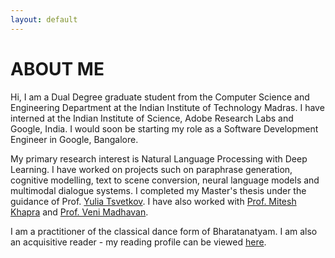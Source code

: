 ```yaml
---
layout: default
---
```


# ABOUT ME

Hi, I am a Dual Degree graduate student from the Computer Science and Engineering Department at the Indian Institute of Technology Madras. I have interned at the Indian Institute of Science, Adobe Research Labs and Google, India. I would soon be starting my role as a Software Development Engineer in Google, Bangalore.

My primary research interest is Natural Language Processing with Deep Learning. I have worked on projects such on paraphrase generation, cognitive modelling, text to scene conversion, neural language models and multimodal dialogue systems. I completed my Master's thesis under the guidance of Prof. [Yulia Tsvetkov](www.cs.cmu.edu/~ytsvetko/). I have also worked with [Prof. Mitesh Khapra](https://www.cse.iitm.ac.in/~miteshk/) and [Prof. Veni Madhavan](https://www.csa.iisc.ac.in/people/people-faculty-cevm.html).

I am a practitioner of the classical dance form of Bharatanatyam. I am also an acquisitive reader - my reading profile can be viewed [here](https://www.goodreads.com/user/show/28840222-monisha-jegadeesan).

